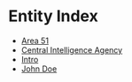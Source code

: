 # Entity Index

- [Area 51](entities/area-51.md)
- [Central Intelligence Agency](entities/central-intelligence-agency.md)
- [Intro](entities/intro.md)
- [John Doe](entities/john-doe.md)
